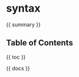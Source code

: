 <!-- generated by tools/gen-readme -->

# syntax

{{ summary }}

## Table of Contents

{{ toc }}

{{ docs }}
